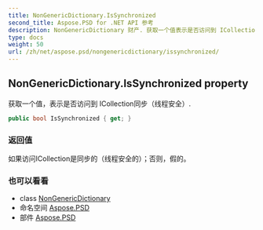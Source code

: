 ```yaml
---
title: NonGenericDictionary.IsSynchronized
second_title: Aspose.PSD for .NET API 参考
description: NonGenericDictionary 财产. 获取一个值表示是否访问到 ICollection同步线程安全.
type: docs
weight: 50
url: /zh/net/aspose.psd/nongenericdictionary/issynchronized/
---
```

## NonGenericDictionary.IsSynchronized property

获取一个值，表示是否访问到 ICollection同步（线程安全）.

```csharp
public bool IsSynchronized { get; }
```

### 返回值

如果访问ICollection是同步的（线程安全的）；否则，假的。

### 也可以看看

* class [NonGenericDictionary](../)
* 命名空间 [Aspose.PSD](../../nongenericdictionary/)
* 部件 [Aspose.PSD](../../../)


